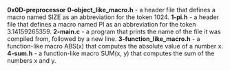 **0x0D-preprocessor**
**0-object_like_macro.h** - a header file that defines a macro named SIZE as an abbreviation for the token 1024.
**1-pi.h** -  a header file that defines a macro named PI as an abbreviation for the token 3.14159265359.
**2-main.c** - a program that prints the name of the file it was compiled from, followed by a new line.
**3-function_like_macro.h** -  a function-like macro ABS(x) that computes the absolute value of a number x.
**4-sum.h** -  a function-like macro SUM(x, y) that computes the sum of the numbers x and y.
